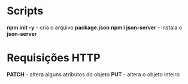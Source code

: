 # Scripts 

**npm init -y** - cria o arquivo **package.json**
**npm i json-server** - instala o **json-server**

# Requisições HTTP

**PATCH** - altera alguns atributos do objeto
**PUT** - altera o objeto inteiro